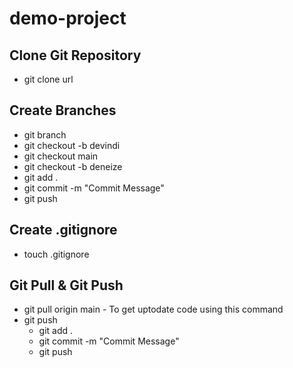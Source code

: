# demo-project
## Clone Git Repository 
 - git clone url

## Create Branches
- git branch
- git checkout -b devindi
- git checkout main
- git checkout -b deneize
- git add .
- git commit -m "Commit Message"
- git push

## Create .gitignore
- touch .gitignore 

## Git Pull & Git Push
- git pull origin main - To get uptodate code using this command
- git push 
    - git add .
    - git commit -m "Commit Message"
    - git push

